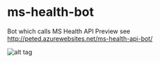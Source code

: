 # ms-health-bot
Bot which calls MS Health API Preview
see http://peted.azurewebsites.net/ms-health-api-bot/

![alt tag](https://raw.github.com/peted70/ms-health-bot/master/assets/result.PNG)

